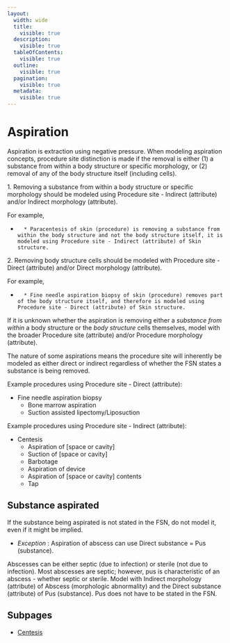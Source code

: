 ```yaml
---
layout:
  width: wide
  title:
    visible: true
  description:
    visible: true
  tableOfContents:
    visible: true
  outline:
    visible: true
  pagination:
    visible: true
  metadata:
    visible: true
---
```


# Aspiration

Aspiration is extraction using negative pressure. When modeling aspiration concepts, procedure site distinction is made if the removal is either (1) a substance from within a body structure or specific morphology, or (2) removal of any of the body structure itself (including cells). 

1\. Removing a substance from within a body structure or specific morphology should be modeled using Procedure site - Indirect (attribute) and/or Indirect morphology (attribute). 

For example, 

*       * Paracentesis of skin (procedure) is removing a substance from within the body structure and not the body structure itself, it is modeled using Procedure site - Indirect (attribute) of Skin structure.

2\. Removing body structure cells should be modeled with Procedure site - Direct (attribute) and/or Direct morphology (attribute). 

For example,

*       * Fine needle aspiration biopsy of skin (procedure) removes part of the body structure itself, and therefore is modeled using Procedure site - Direct (attribute) of Skin structure.

If it is unknown whether the aspiration is removing either a _substance from within_ a body structure or the _body structure_ cells themselves, model with the broader Procedure site (attribute) and/or Procedure morphology (attribute).

The nature of some aspirations means the procedure site will inherently be modeled as either direct or indirect regardless of whether the FSN states a substance is being removed.

Example procedures using Procedure site - Direct (attribute):

* Fine needle aspiration biopsy
    * Bone marrow aspiration
    * Suction assisted lipectomy/Liposuction

Example procedures using Procedure site - Indirect (attribute): 

* Centesis
    * Aspiration of [space or cavity]
    * Suction of [space or cavity]
    * Barbotage 
    * Aspiration of device 
    * Aspiration of [space or cavity] contents 
    * Tap 

## Substance aspirated

If the substance being aspirated is not stated in the FSN, do not model it, even if it might be implied. 

  *  _Exception_ : Aspiration of abscess can use Direct substance = Pus (substance). 

Abscesses can be either septic (due to infection) or sterile (not due to infection). Most abscesses are septic; however, pus is characteristic of an abscess - whether septic or sterile. Model with Indirect morphology (attribute) of Abscess (morphologic abnormality) and the Direct substance (attribute) of Pus (substance). Pus does not have to be stated in the FSN. 

## Subpages

- [Centesis](centesis.md)
